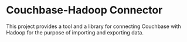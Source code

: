Couchbase-Hadoop Connector
==========================

This project provides a tool and a library for connecting Couchbase with Hadoop
for the purpose of importing and exporting data.
